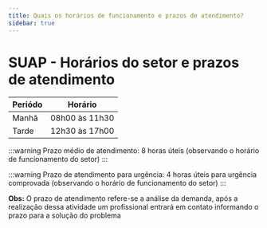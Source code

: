 ```yaml
---
title: Quais os horários de funcionamento e prazos de atendimento?
sidebar: true
---
```


# SUAP - Horários do setor e prazos de atendimento

|Periódo|Horário|
|-----|-----|
Manhã| 08h00 às 11h30|
|Tarde| 12h30 às 17h00|

:::warning Prazo médio de atendimento:
8 horas úteis (observando o horário de funcionamento do setor)
:::

:::warning Prazo de atendimento para urgência: 
4 horas úteis para urgência comprovada (observando o horário de funcionamento do setor)
:::

**Obs:** O prazo de atendimento refere-se a análise da demanda, após a realização dessa atividade um profissional entrará em contato informando o prazo para a solução do problema